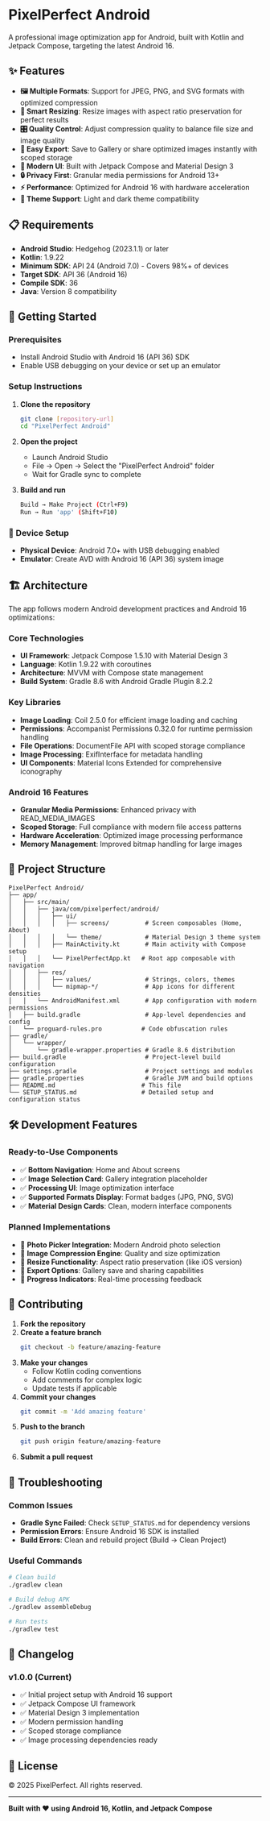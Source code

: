 # PixelPerfect Android

A professional image optimization app for Android, built with Kotlin and Jetpack Compose, targeting the latest Android 16.

## ✨ Features

- **🖼️ Multiple Formats**: Support for JPEG, PNG, and SVG formats with optimized compression
- **📐 Smart Resizing**: Resize images with aspect ratio preservation for perfect results
- **🎛️ Quality Control**: Adjust compression quality to balance file size and image quality
- **💾 Easy Export**: Save to Gallery or share optimized images instantly with scoped storage
- **🎨 Modern UI**: Built with Jetpack Compose and Material Design 3
- **🔒 Privacy First**: Granular media permissions for Android 13+
- **⚡ Performance**: Optimized for Android 16 with hardware acceleration
- **🌙 Theme Support**: Light and dark theme compatibility

## 📋 Requirements

- **Android Studio**: Hedgehog (2023.1.1) or later
- **Kotlin**: 1.9.22
- **Minimum SDK**: API 24 (Android 7.0) - Covers 98%+ of devices
- **Target SDK**: API 36 (Android 16)
- **Compile SDK**: 36
- **Java**: Version 8 compatibility

## 🚀 Getting Started

### Prerequisites
- Install Android Studio with Android 16 (API 36) SDK
- Enable USB debugging on your device or set up an emulator

### Setup Instructions
1. **Clone the repository**
   ```bash
   git clone [repository-url]
   cd "PixelPerfect Android"
   ```

2. **Open the project**
   - Launch Android Studio
   - File → Open → Select the "PixelPerfect Android" folder
   - Wait for Gradle sync to complete

3. **Build and run**
   ```bash
   Build → Make Project (Ctrl+F9)
   Run → Run 'app' (Shift+F10)
   ```

### 📱 Device Setup
- **Physical Device**: Android 7.0+ with USB debugging enabled
- **Emulator**: Create AVD with Android 16 (API 36) system image

## 🏗️ Architecture

The app follows modern Android development practices and Android 16 optimizations:

### **Core Technologies**
- **UI Framework**: Jetpack Compose 1.5.10 with Material Design 3
- **Language**: Kotlin 1.9.22 with coroutines
- **Architecture**: MVVM with Compose state management
- **Build System**: Gradle 8.6 with Android Gradle Plugin 8.2.2

### **Key Libraries**
- **Image Loading**: Coil 2.5.0 for efficient image loading and caching
- **Permissions**: Accompanist Permissions 0.32.0 for runtime permission handling
- **File Operations**: DocumentFile API with scoped storage compliance
- **Image Processing**: ExifInterface for metadata handling
- **UI Components**: Material Icons Extended for comprehensive iconography

### **Android 16 Features**
- **Granular Media Permissions**: Enhanced privacy with READ_MEDIA_IMAGES
- **Scoped Storage**: Full compliance with modern file access patterns
- **Hardware Acceleration**: Optimized image processing performance
- **Memory Management**: Improved bitmap handling for large images

## 📁 Project Structure

```
PixelPerfect Android/
├── app/
│   ├── src/main/
│   │   ├── java/com/pixelperfect/android/
│   │   │   ├── ui/
│   │   │   │   ├── screens/          # Screen composables (Home, About)
│   │   │   │   └── theme/            # Material Design 3 theme system
│   │   │   ├── MainActivity.kt       # Main activity with Compose setup
│   │   │   └── PixelPerfectApp.kt   # Root app composable with navigation
│   │   ├── res/
│   │   │   ├── values/               # Strings, colors, themes
│   │   │   └── mipmap-*/             # App icons for different densities
│   │   └── AndroidManifest.xml       # App configuration with modern permissions
│   ├── build.gradle                  # App-level dependencies and config
│   └── proguard-rules.pro           # Code obfuscation rules
├── gradle/
│   └── wrapper/
│       └── gradle-wrapper.properties # Gradle 8.6 distribution
├── build.gradle                      # Project-level build configuration
├── settings.gradle                   # Project settings and modules
├── gradle.properties                 # Gradle JVM and build options
├── README.md                        # This file
└── SETUP_STATUS.md                  # Detailed setup and configuration status
```

## 🛠️ Development Features

### **Ready-to-Use Components**
- ✅ **Bottom Navigation**: Home and About screens
- ✅ **Image Selection Card**: Gallery integration placeholder
- ✅ **Processing UI**: Image optimization interface
- ✅ **Supported Formats Display**: Format badges (JPG, PNG, SVG)
- ✅ **Material Design Cards**: Clean, modern interface components

### **Planned Implementations**
- 🔄 **Photo Picker Integration**: Modern Android photo selection
- 🔄 **Image Compression Engine**: Quality and size optimization
- 🔄 **Resize Functionality**: Aspect ratio preservation (like iOS version)
- 🔄 **Export Options**: Gallery save and sharing capabilities
- 🔄 **Progress Indicators**: Real-time processing feedback

## 🤝 Contributing

1. **Fork the repository**
2. **Create a feature branch**
   ```bash
   git checkout -b feature/amazing-feature
   ```
3. **Make your changes**
   - Follow Kotlin coding conventions
   - Add comments for complex logic
   - Update tests if applicable
4. **Commit your changes**
   ```bash
   git commit -m 'Add amazing feature'
   ```
5. **Push to the branch**
   ```bash
   git push origin feature/amazing-feature
   ```
6. **Submit a pull request**

## 🔧 Troubleshooting

### Common Issues
- **Gradle Sync Failed**: Check `SETUP_STATUS.md` for dependency versions
- **Permission Errors**: Ensure Android 16 SDK is installed
- **Build Errors**: Clean and rebuild project (Build → Clean Project)

### Useful Commands
```bash
# Clean build
./gradlew clean

# Build debug APK
./gradlew assembleDebug

# Run tests
./gradlew test
```

## 📝 Changelog

### v1.0.0 (Current)
- ✅ Initial project setup with Android 16 support
- ✅ Jetpack Compose UI framework
- ✅ Material Design 3 implementation
- ✅ Modern permission handling
- ✅ Scoped storage compliance
- ✅ Image processing dependencies ready

## 📄 License

© 2025 PixelPerfect. All rights reserved.

---

**Built with ❤️ using Android 16, Kotlin, and Jetpack Compose**
